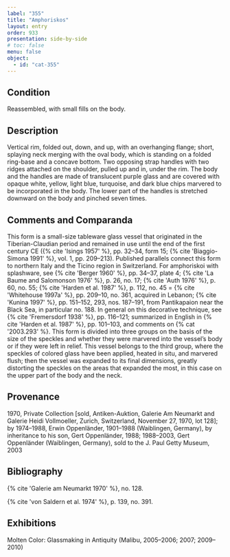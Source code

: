 ```yaml
---
label: "355"
title: "Amphoriskos"
layout: entry
order: 933
presentation: side-by-side
# toc: false
menu: false
object:
  - id: "cat-355"
---
```


## Condition

Reassembled, with small fills on the body.

## Description

Vertical rim, folded out, down, and up, with an overhanging flange; short, splaying neck merging with the oval body, which is standing on a folded ring-base and a concave bottom. Two opposing strap handles with two ridges attached on the shoulder, pulled up and in, under the rim. The body and the handles are made of translucent purple glass and are covered with opaque white, yellow, light blue, turquoise, and dark blue chips marvered to be incorporated in the body. The lower part of the handles is stretched downward on the body and pinched seven times.

## Comments and Comparanda

This form is a small-size tableware glass vessel that originated in the Tiberian-Claudian period and remained in use until the end of the first century CE ({% cite 'Isings 1957' %}, pp. 32–34, form 15; {% cite 'Biaggio-Simona 1991' %}, vol. 1, pp. 209–213). Published parallels connect this form to northern Italy and the Ticino region in Switzerland. For amphoriskoi with splashware, see {% cite 'Berger 1960' %}, pp. 34–37, plate 4; {% cite 'La Baume and Salomonson 1976' %}, p. 26, no. 17; {% cite 'Auth 1976' %}, p. 60, no. 55; {% cite 'Harden et al. 1987' %}, p. 112, no. 45 = {% cite 'Whitehouse 1997a' %}, pp. 209–10, no. 361, acquired in Lebanon; {% cite 'Kunina 1997' %}, pp. 151–152, 293, nos. 187–191, from Pantikapaion near the Black Sea, in particular no. 188. In general on this decorative technique, see {% cite 'Fremersdorf 1938' %}, pp. 116–121; summarized in English in {% cite 'Harden et al. 1987' %}, pp. 101–103, and comments on {% cat '2003.293' %}. This form is divided into three groups on the basis of the size of the speckles and whether they were marvered into the vessel’s body or if they were left in relief. This vessel belongs to the third group, where the speckles of colored glass have been applied, heated in situ, and marvered flush; then the vessel was expanded to its final dimensions, greatly distorting the speckles on the areas that expanded the most, in this case on the upper part of the body and the neck.

## Provenance

1970, Private Collection [sold, Antiken-Auktion, Galerie Am Neumarkt and Galerie Heidi Vollmoeller, Zurich, Switzerland, November 27, 1970, lot 128]; by 1974–1988, Erwin Oppenländer, 1901–1988 (Waiblingen, Germany), by inheritance to his son, Gert Oppenländer, 1988; 1988–2003, Gert Oppenländer (Waiblingen, Germany), sold to the J. Paul Getty Museum, 2003

## Bibliography

{% cite 'Galerie am Neumarkt 1970' %}, no. 128.

{% cite 'von Saldern et al. 1974' %}, p. 139, no. 391.

## Exhibitions

Molten Color: Glassmaking in Antiquity (Malibu, 2005–2006; 2007; 2009–2010)
